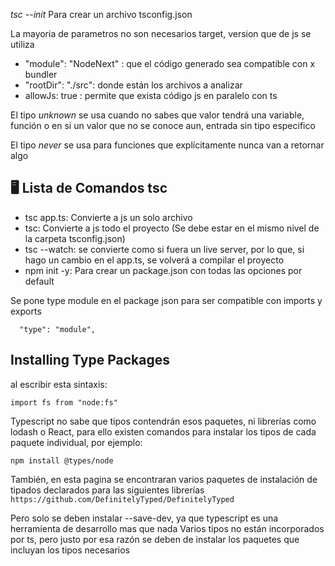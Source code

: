 _tsc --init_ Para crear un archivo tsconfig.json

La mayoria de parametros no son necesarios
target, version que de js se utiliza

- "module": "NodeNext" : que el código generado sea compatible con x bundler
- "rootDir": "./src": donde están los archivos a analizar
- allowJs: true : permite que exista código js en paralelo con ts

El tipo _unknown_ se usa cuando no sabes que valor tendrá una variable, función o en si un valor que no se conoce aun, entrada sin tipo especifico

El tipo _never_ se usa para funciones que explícitamente nunca van a retornar algo

## 🖥️ Lista de Comandos tsc

- tsc app.ts: Convierte a js un solo archivo
- tsc: Convierte a js todo el proyecto (Se debe estar en el mismo nivel de la carpeta tsconfig.json)
- tsc --watch: se convierte como si fuera un live server, por lo que, si hago un cambio en el app.ts, se volverá a compilar el proyecto
- npm init -y: Para crear un package.json con todas las opciones por default

Se pone type module en el package json para ser compatible con imports y exports

```
  "type": "module",
```

## Installing Type Packages

al escribir esta sintaxis:

```
import fs from "node:fs"
```

Typescript no sabe que tipos contendrán esos paquetes, ni librerías como lodash o React, para ello existen comandos para instalar los tipos de cada paquete individual, por ejemplo:

```
npm install @types/node
```

También, en esta pagina se encontraran varios paquetes de instalación de tipados declarados para las siguientes librerías `https://github.com/DefinitelyTyped/DefinitelyTyped`

Pero solo se deben instalar --save-dev, ya que typescript es una herramienta de desarrollo mas que nada
Varios tipos no están incorporados por ts, pero justo por esa razón se deben de instalar los paquetes que incluyan los tipos necesarios
